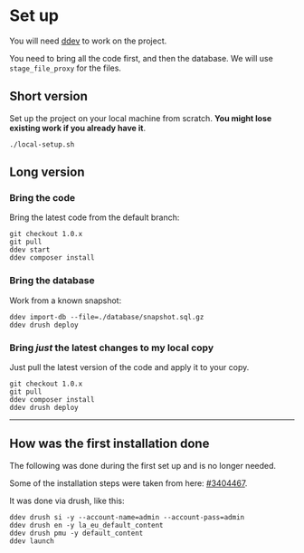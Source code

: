 # Set up

You will need [ddev](https://ddev.com/get-started/) to work on the project.

You need to bring all the code first, and then the database. We will use
`stage_file_proxy` for the files.

## Short version

Set up the project on your local machine from scratch.
**You might lose existing work if you already have it**.
```
./local-setup.sh
```

## Long version

### Bring the code

Bring the latest code from the default branch:
```
git checkout 1.0.x
git pull
ddev start
ddev composer install
```

### Bring the database

Work from a known snapshot:
```
ddev import-db --file=./database/snapshot.sql.gz
ddev drush deploy
```

### Bring _just_ the latest changes to my local copy

Just pull the latest version of the code and apply it to your copy.
```
git checkout 1.0.x
git pull
ddev composer install
ddev drush deploy
```

---

## How was the first installation done

The following was done during the first set up and is no longer needed.

Some of the installation steps were taken from here:
[#3404467](https://www.drupal.org/project/la_eu/issues/3404467).

It was done via drush, like this:
```
ddev drush si -y --account-name=admin --account-pass=admin
ddev drush en -y la_eu_default_content
ddev drush pmu -y default_content
ddev launch
```
